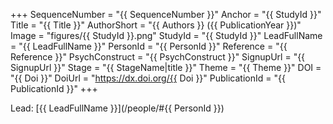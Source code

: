 +++
SequenceNumber = "{{ SequenceNumber }}"
Anchor = "{{ StudyId }}"
Title = "{{ Title }}"
AuthorShort = "{{ Authors }} ({{ PublicationYear }})"
Image = "figures/{{ StudyId }}.png"
StudyId = "{{ StudyId }}"
LeadFullName = "{{ LeadFullName }}"
PersonId = "{{ PersonId }}"
Reference = "{{ Reference }}"
PsychConstruct = "{{ PsychConstruct }}"
SignupUrl = "{{ SignupUrl }}"
Stage = "{{ StageName|title }}"
Theme = "{{ Theme }}"
DOI = "{{ Doi }}"
DoiUrl = "https://dx.doi.org/{{ Doi }}"
PublicationId = "{{ PublicationId }}"
+++

Lead: [{{ LeadFullName }}](/people/#{{ PersonId }})
